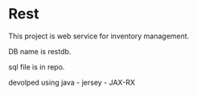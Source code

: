 # Rest
This project is web service for inventory management.

DB name is restdb.

sql file is in repo.

devolped using java - jersey - JAX-RX
